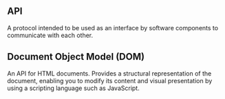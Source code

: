 API
---

A protocol intended to be used as an interface by software components to communicate with each other.

Document Object Model (DOM)
---------------------------

An API for HTML documents. Provides a structural representation of the document, enabling you to modify its content and visual presentation by using a scripting language such as JavaScript.